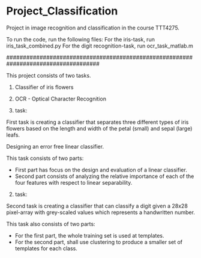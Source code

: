 # Project_Classification
Project in image recognition and classification in the course TTT4275.

To run the code, run the following files:
For the iris-task, run iris_task_combined.py
For the digit recognition-task, run ocr_task_matlab.m

####################################################################################

This project consists of two tasks.
1. Classifier of iris flowers
2. OCR - Optical Character Recognition

1. task:

First task is creating a classifier that separates three different types of iris flowers based on the length and width of the petal (small) and sepal (large) leafs.

Designing an error free linear classifier.

This task consists of two parts:
* First part has focus on the design and evaluation of a linear classifier.
* Second part consists of analyzing the relative importance of each of the four features with respect to linear separability.

2. task:

Second task is creating a classifier that can classify a digit given a 28x28 pixel-array with grey-scaled values which represents a handwritten number.

This task also consists of two parts:
* For the first part, the whole training set is used at templates.
* For the second part, shall use clustering to produce a smaller set of templates for each class.